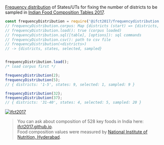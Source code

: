 [Frequency distribution] of States/UTs for fixing the number of districts to be sampled in [Indian Food Composition Tables 2017].

```javascript
const frequencyDistribution = require('@ifct2017/frequencydistribution');
// frequencyDistribution.corpus: Map {districts (start) => {districts, states, selected, sampled}}
// frequencyDistribution.load(): true (corpus loaded)
// frequencyDistribution.sql([table], [options]): sql commands
// frequencyDistribution.csv(): path to csv file
// frequencyDistribution(<districts>)
// -> {districts, states, selected, sampled}


frequencyDistribution.load();
/* load corpus first */

frequencyDistribution(2);
frequencyDistribution(5);
// { districts: '1-5', states: 9, selected: 1, sampled: 9 }

frequencyDistribution(32);
frequencyDistribution(37);
// { districts: '31-40', states: 4, selected: 5, sampled: 20 }
```


[![ifct2017](http://ninindia.org/images/ifct_2017.png)](https://www.npmjs.com/package/ifct2017)
> You can ask about composition of 528 key foods in India here: [ifct2017.github.io].<br>
> Food composition values were measured by [National Institute of Nutrition, Hyderabad].<br>

[Indian Food Composition Tables 2017]: http://ifct2017.com/
[Frequency distribution]: https://github.com/ifct2017/frequencydistribution/blob/master/index.csv
[ifct2017.github.io]: https://ifct2017.github.io
[National Institute of Nutrition, Hyderabad]: http://www.ninindia.org
